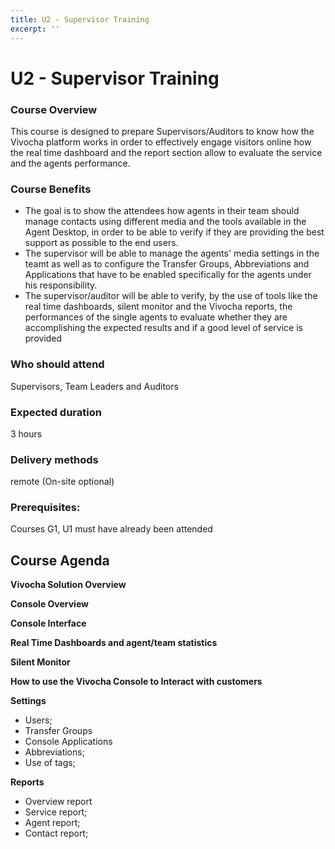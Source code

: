 ```yaml
---
title: U2 - Supervisor Training
excerpt: ''
---
```


# U2 - Supervisor Training

### **Course Overview**

This course is designed to prepare Supervisors/Auditors to know how the Vivocha platform works in order to effectively engage visitors online how the real time dashboard and the report section allow to evaluate the service and the agents performance.

### **Course Benefits**

* The goal is to show the attendees how agents in their team should manage contacts using different media and the tools available in the Agent Desktop, in order to be able  to verify if they are providing the best support as possible to the end users.
* The supervisor will be able  to manage the agents' media settings in the teamt as well as to configure the Transfer Groups, Abbreviations and Applications that have to be enabled specifically for the agents under his responsibility.
* The supervisor/auditor will be able to verify, by the use of tools like the real time dashboards, silent monitor  and the Vivocha reports, the performances of the single agents to evaluate whether they are accomplishing the expected results and if a good level of service is provided

### **Who should attend**

Supervisors, Team Leaders and Auditors

### **Expected duration**

3 hours

### **Delivery methods**

remote \(On-site optional\)

### **Prerequisites:**

Courses G1, U1 must have already been attended

## **Course Agenda**

**Vivocha Solution Overview**

**Console Overview**

**Console Interface**

**Real Time Dashboards and agent/team statistics**

**Silent Monitor**

**How to use the Vivocha Console to Interact with customers**

**Settings**

* Users;
* Transfer Groups
* Console Applications
* Abbreviations;
* Use of tags;

**Reports**

* Overview report
* Service report;
* Agent report;
* Contact report;

